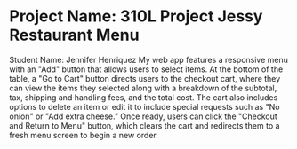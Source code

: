 # Project Name: 310L Project Jessy Restaurant Menu
Student Name: Jennifer Henriquez
My web app features a responsive menu with an "Add" button that allows users to select items. At the bottom of the table, a "Go to Cart" button directs users to the checkout cart, where they can view the items they selected along with a breakdown of the subtotal, tax, shipping and handling fees, and the total cost. The cart also includes options to delete an item or edit it to include special requests such as "No onion" or "Add extra cheese." Once ready, users can click the "Checkout and Return to Menu" button, which clears the cart and redirects them to a fresh menu screen to begin a new order.
